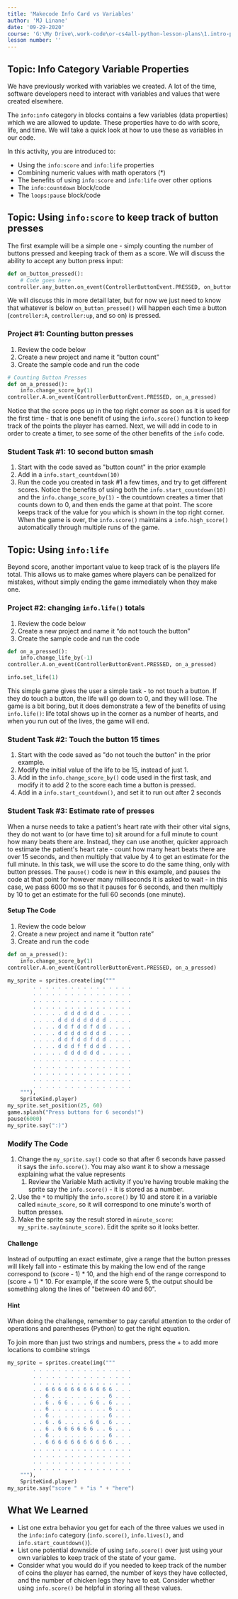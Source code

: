 ```yaml
---
title: 'Makecode Info Card vs Variables'
author: 'MJ Linane'
date: '09-29-2020'
course: 'G:\My Drive\.work-code\or-cs4all-python-lesson-plans\1.intro-programming'
lesson number: ''
---
```


## Topic: Info Category Variable Properties

We have previously worked with variables we created. A lot of the time, software developers need to interact with variables and values that were created elsewhere.

The `info:info` category in blocks contains a few variables (data properties) which we are allowed to update. These properties have to do with score, life, and time. We will take a quick look at how to use these as variables in our code.

In this activity, you are introduced to:

- Using the `info:score` and `info:life` properties
- Combining numeric values with math operators (*)
- The benefits of using `info:score` and `info:life` over other options
- The `info:countdown` block/code
- The `loops:pause` block/code

## Topic: Using `info:score` to keep track of button presses

The first example will be a simple one - simply counting the number of buttons pressed and keeping track of them as a score. We will discuss the ability to accept any button press input:

```python
def on_button_pressed():
    # Code goes here
controller.any_button.on_event(ControllerButtonEvent.PRESSED, on_button_pressed)
```

We will discuss this in more detail later, but for now we just need to know that whatever is below `on_button_pressed()` will happen each time a button (`controller:A`, `controller:up`, and so on) is pressed.

### Project #1: Counting button presses

1. Review the code below
2. Create a new project and name it “button count”
3. Create the sample code and run the code

```python
# Counting Button Presses
def on_a_pressed():
    info.change_score_by(1)
controller.A.on_event(ControllerButtonEvent.PRESSED, on_a_pressed)
```

Notice that the score pops up in the top right corner as soon as it is used for the first time - that is one benefit of using the `info.score()` function to keep track of the points the player has earned. Next, we will add in code to in order to create a timer, to see some of the other benefits of the `info` code.

### Student Task #1: 10 second button smash

1. Start with the code saved as "button count" in the prior example
2. Add in a `info.start_countdown(10)`
3. Run the code you created in task #1 a few times, and try to get different scores. Notice the benefits of using both the `info.start_countdown(10)` and the `info.change_score_by(1)` - the countdown creates a timer that counts down to 0, and then ends the game at that point. The score keeps track of the value for you which is shown in the top right corner. When the game is over, the `info.score()` maintains a `info.high_score()` automatically through multiple runs of the game.

## Topic: Using `info:life`

Beyond score, another important value to keep track of is the players life total. This allows us to make games where players can be penalized for mistakes, without simply ending the game immediately when they make one.

### Project #2: changing `info.life()` totals

1. Review the code below
2. Create a new project and name it “do not touch the button”
3. Create the sample code and run the code

```python
def on_a_pressed():
    info.change_life_by(-1)
controller.A.on_event(ControllerButtonEvent.PRESSED, on_a_pressed)

info.set_life(1)
```

This simple game gives the user a simple task - to not touch a button. If they do touch a button, the life will go down to 0, and they will lose. The game is a bit boring, but it does demonstrate a few of the benefits of using `info.life()`: life total shows up in the corner as a number of hearts, and when you run out of the lives, the game will end.

### Student Task #2: Touch the button 15 times

1. Start with the code saved as "do not touch the button" in the prior example.
2. Modify the initial value of the life to be 15, instead of just 1.
3. Add in the `info.change_score_by()` code used in the first task, and modify it to add 2 to the score each time a button is pressed.
4. Add in a `info.start_countdown()`, and set it to run out after 2 seconds

### Student Task #3: Estimate rate of presses

When a nurse needs to take a patient's heart rate with their other vital signs, they do not want to (or have time to) sit around for a full minute to count how many beats there are. Instead, they can use another, quicker approach to estimate the patient's heart rate - count how many heart beats there are over 15 seconds, and then multiply that value by 4 to get an estimate for the full minute. In this task, we will use the score to do the same thing, only with button presses. The `pause()` code is new in this example, and pauses the code at that point for however many milliseconds it is asked to wait - in this case, we pass 6000 ms so that it pauses for 6 seconds, and then multiply by 10 to get an estimate for the full 60 seconds (one minute).

#### Setup The Code

1. Review the code below
2. Create a new project and name it “button rate”
3. Create and run the code

```python
def on_a_pressed():
    info.change_score_by(1)
controller.A.on_event(ControllerButtonEvent.PRESSED, on_a_pressed)

my_sprite = sprites.create(img("""
        . . . . . . . . . . . . . . . .
        . . . . . . . . . . . . . . . .
        . . . . . . . . . . . . . . . .
        . . . . . . . . . . . . . . . .
        . . . . . d d d d d d . . . . .
        . . . . d d d d d d d d . . . .
        . . . . d d f d d f d d . . . .
        . . . . d d d d d d d d . . . .
        . . . . d d f d d f d d . . . .
        . . . . d d d f f d d d . . . .
        . . . . . d d d d d d . . . . .
        . . . . . . . . . . . . . . . .
        . . . . . . . . . . . . . . . .
        . . . . . . . . . . . . . . . .
        . . . . . . . . . . . . . . . .
        . . . . . . . . . . . . . . . .
    """),
    SpriteKind.player)
my_sprite.set_position(25, 60)
game.splash("Press buttons for 6 seconds!")
pause(6000)
my_sprite.say(":)")
```

### Modify The Code

1. Change the `my_sprite.say()` code so that after 6 seconds have passed it says the `info.score()`. You may also want it to show a message explaining what the value represents
   1. Review the Variable Math activity if you're having trouble making the sprite say the `info.score()` - it is stored as a number.
2. Use the `*` to multiply the `info.score()` by 10 and store it in a variable called `minute_score`, so it will correspond to one minute's worth of button presses.
3. Make the sprite say the result stored in `minute_score`: `my_sprite.say(minute_score)`. Edit the sprite so it looks better.

#### Challenge

Instead of outputting an exact estimate, give a range that the button presses will likely fall into - estimate this by making the low end of the range correspond to (score - 1) * 10, and the high end of the range correspond to (score + 1) * 10. For example, if the score were 5, the output should be something along the lines of "between 40 and 60".

#### Hint

When doing the challenge, remember to pay careful attention to the order of operations and parentheses (Python) to get the right equation.

To join more than just two strings and numbers, press the + to add more locations to combine strings

```python
my_sprite = sprites.create(img("""
        . . . . . . . . . . . . . . . .
        . . . . . . . . . . . . . . . .
        . . . . . . . . . . . . . . . .
        . . 6 6 6 6 6 6 6 6 6 6 6 . . .
        . . 6 . . . . . . . . . 6 . . .
        . . 6 . 6 6 . . . 6 6 . 6 . . .
        . . 6 . . . . . . . . . 6 . . .
        . . 6 . . . . . . . . . 6 . . .
        . . 6 . 6 . . . . 6 6 . 6 . . .
        . . 6 . 6 6 6 6 6 6 . . 6 . . .
        . . 6 . . . . . . . . . 6 . . .
        . . 6 6 6 6 6 6 6 6 6 6 6 . . .
        . . . . . . . . . . . . . . . .
        . . . . . . . . . . . . . . . .
        . . . . . . . . . . . . . . . .
        . . . . . . . . . . . . . . . .
    """),
    SpriteKind.player)
my_sprite.say("score " + "is " + "here")
```

## What We Learned

- List one extra behavior you get for each of the three values we used in the `info:info` category (`info.score()`, `info.lives()`, and `info.start_countdown()`).
- List one potential downside of using `info.score()` over just using your own variables to keep track of the state of your game.
- Consider what you would do if you needed to keep track of the number of coins the player has earned, the number of keys they have collected, and the number of chicken legs they have to eat. Consider whether using `info.score()` be helpful in storing all these values.

